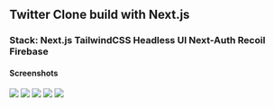 ## Twitter Clone build with Next.js

### Stack: Next.js TailwindCSS Headless UI Next-Auth Recoil Firebase

#### Screenshots

![](https://imgur.com/Gw1D2yy.png)
![](https://imgur.com/RBmhImw.png)
![](https://imgur.com/NwlOGbg.png)
![](https://imgur.com/Idu1maW.png)
![](https://imgur.com/jxzXB8B.png)
